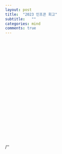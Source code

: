 ```yaml
---
layout: post
title:  "2023 인프콘 회고"
subtitle:   ""
categories: mind
comments: true
---
```




<br>

<br>

<br>

<br>

<br>

<br>

<br>

<br>

<br>

<br>

<br>

<br>

<br>

<br>

<br>

<br>

<br>

<br>

<br>/''










